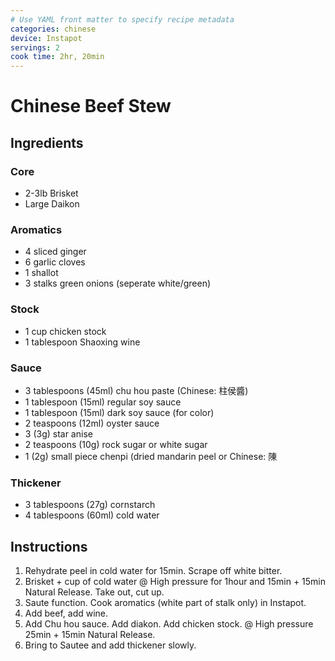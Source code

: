 ```yaml
---
# Use YAML front matter to specify recipe metadata
categories: chinese
device: Instapot
servings: 2
cook time: 2hr, 20min
---
```


# Chinese Beef Stew

## Ingredients

### Core
- 2-3lb Brisket
- Large Daikon

### Aromatics
- 4 sliced ginger
- 6 garlic cloves
- 1 shallot
- 3 stalks green onions (seperate white/green)

### Stock
- 1 cup chicken stock
- 1 tablespoon Shaoxing wine

### Sauce
- 3 tablespoons (45ml) chu hou paste (Chinese: 柱侯醬)
- 1 tablespoon (15ml) regular soy sauce
- 1 tablespoon (15ml) dark soy sauce (for color)
- 2 teaspoons (12ml) oyster sauce
- 3 (3g) star anise
- 2 teaspoons (10g) rock sugar or white sugar
- 1 (2g) small piece chenpi (dried mandarin peel or Chinese: 陳

### Thickener
- 3 tablespoons (27g) cornstarch
- 4 tablespoons (60ml) cold water

## Instructions
1. Rehydrate peel in cold water for 15min. Scrape off white bitter.
2. Brisket + cup of cold water @ High pressure for 1hour and 15min + 15min Natural Release. Take out, cut up.
4. Saute function. Cook aromatics (white part of stalk only) in Instapot. 
5. Add beef, add wine. 
6. Add Chu hou sauce. Add diakon. Add chicken stock. @ High pressure 25min + 15min Natural Release.
7. Bring to Sautee and add thickener slowly. 